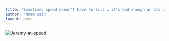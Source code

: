 ```yaml
---
title: 'Sometimes speed doesn’t have to kill … it’s bad enough on its own'
author: 'Noam Sain'
layout: post
---
```


![Jeremy-at-speed](/_assets/img/2013/06/Jeremy-at-speed.png)